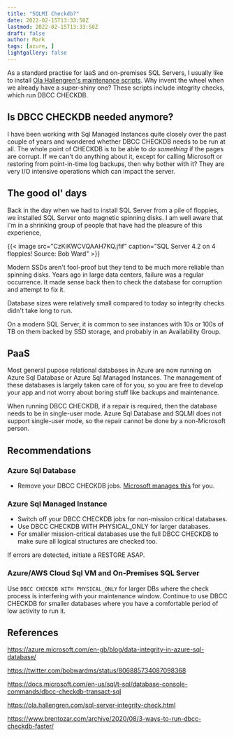 ```yaml
---
title: "SQLMI Checkdb?"
date: 2022-02-15T13:33:58Z
lastmod: 2022-02-15T13:33:58Z
draft: false
author: Mark
tags: [azure, ]
lightgallery: false
---
```

As a standard practise for IaaS and on-premises SQL Servers, I usually like to install [Ola Hallengren's maintenance scripts](https://ola.hallengren.com/sql-server-integrity-check.html). Why invent the wheel when we already have a super-shiny one? These scripts include integrity checks, which run DBCC CHECKDB.

## Is DBCC CHECKDB needed anymore?

I have been working with Sql Managed Instances quite closely over the past couple of years and wondered whether DBCC CHECKDB needs to be run at all. The whole point of CHECKDB is to be able to *do something* if the pages are corrupt. If we can't do anything about it, except for calling Microsoft or restoring from point-in-time log backups, then why bother with it? They are very I/O intensive operations which can impact the server.

## The good ol' days

Back in the day when we had to install SQL Server from a pile of floppies, we installed SQL Server onto magnetic spinning disks. I am well aware that I'm in a shrinking group of people that have had the pleasure of this experience,

{{< image src="CzKiKWCVQAAH7KQ.jfif" caption="SQL Server 4.2 on 4 floppies! Source: Bob Ward" >}}

Modern SSDs aren't fool-proof but they tend to be much more reliable than spinning disks. Years ago in large data centers, failure was a regular occurrence. It made sense back then to check the database for corruption and attempt to fix it.

Database sizes were relatively small compared to today so integrity checks didn't take long to run.

On a modern SQL Server, it is common to see instances with 10s or 100s of TB on them backed by SSD storage, and probably in an Availability Group.

## PaaS

Most general pupose relational databases in Azure are now running on Azure Sql Database or Azure Sql Managed Instances. The management of these databases is largely taken care of for you, so you are free to develop your app and not worry about boring stuff like backups and maintenance.

When running DBCC CHECKDB, if a repair is required, then the database needs to be in single-user mode. Azure Sql Database and SQLMI does not support single-user mode, so the repair cannot be done by a non-Microsoft person.

## Recommendations

### Azure Sql Database

* Remove your DBCC CHECKDB jobs. [Microsoft manages this](https://azure.microsoft.com/en-gb/blog/data-integrity-in-azure-sql-database/) for you.

### Azure Sql Managed Instance

* Switch off your DBCC CHECKDB jobs for non-mission critical databases.
* Use DBCC CHECKDB WITH PHYSICAL_ONLY for larger databases.
* For smaller mission-critical databases use the full DBCC CHECKDB to make sure all logical structures are checked too.

If errors are detected, initiate a RESTORE ASAP.

### Azure/AWS Cloud Sql VM and On-Premises SQL Server

Use `DBCC CHECKDB WITH PHYSICAL_ONLY` for larger DBs where the check process is interfering with your maintenance window. Continue to use DBCC CHECKDB for smaller databases where you have a comfortable period of low activity to run it.

## References

https://azure.microsoft.com/en-gb/blog/data-integrity-in-azure-sql-database/

https://twitter.com/bobwardms/status/806885734087098368

https://docs.microsoft.com/en-us/sql/t-sql/database-console-commands/dbcc-checkdb-transact-sql

https://ola.hallengren.com/sql-server-integrity-check.html

https://www.brentozar.com/archive/2020/08/3-ways-to-run-dbcc-checkdb-faster/